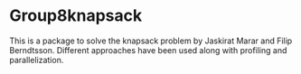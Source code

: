 # Group8knapsack

This is a package to solve the knapsack problem by Jaskirat Marar and Filip Berndtsson. Different approaches have been used along with profiling and parallelization.
